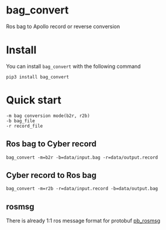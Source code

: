# bag_convert
Ros bag to Apollo record or reverse conversion

# Install
You can install `bag_convert` with the following command
```
pip3 install bag_convert
```

# Quick start
```
-m bag conversion mode(b2r, r2b)
-b bag_file 
-r record_file
```
## Ros bag to Cyber record
```shell
bag_convert -m=b2r -b=data/input.bag -r=data/output.record
```

## Cyber record to Ros bag
```shell
bag_convert -m=r2b -r=data/input.record -b=data/output.bag
```

## rosmsg
There is already 1:1 ros message format for protobuf [pb_rosmsg](https://github.com/daohu527/pb_rosmsg)

